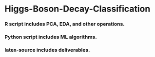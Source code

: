 # Higgs-Boson-Decay-Classification

### R script includes PCA, EDA, and other operations.
### Python script includes ML algorithms.
### latex-source includes deliverables.
